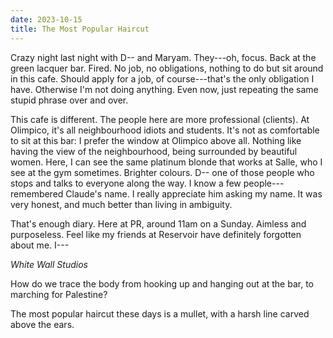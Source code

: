 ```yaml
---
date: 2023-10-15
title: The Most Popular Haircut
---
```


Crazy night last night with D-- and Maryam. They---oh, focus. Back at the green lacquer bar. Fired. No job, no obligations, nothing to do but sit around in this cafe. Should apply for a job, of course---that's the only obligation I have. Otherwise I'm not doing anything. Even now, just repeating the same stupid phrase over and over.

This cafe is different. The people here are more professional (clients). At Olimpico, it's all neighbourhood idiots and students. It's not as comfortable to sit at this bar: I prefer the window at Olimpico above all. Nothing like having the view of the neighbourhood, being surrounded by beautiful women. Here, I can see the same platinum blonde that works at Salle, who I see at the gym sometimes. Brighter colours. D-- one of those people who stops and talks to everyone along the way. I know a few people---remembered Claude's name. I really appreciate him asking my name. It was very honest, and much better than living in ambiguity.

That's enough diary. Here at PR, around 11am on a Sunday. Aimless and purposeless. Feel like my friends at Reservoir have definitely forgotten about me. I---

*White Wall Studios*

How do we trace the body from hooking up and hanging out at the bar, to marching for Palestine?

The most popular haircut these days is a mullet, with a harsh line carved above the ears.
